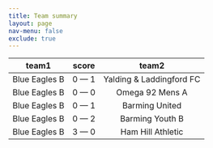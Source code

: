 ```yaml
---
title: Team summary
layout: page
nav-menu: false
exclude: true
---
```




|     team1     |    score    |          team2           |
|:-------------:|:-----------:|:------------------------:|
| Blue Eagles B | 0 &mdash; 1 | Yalding & Laddingford FC |
| Blue Eagles B | 0 &mdash; 0 |     Omega 92 Mens A      |
| Blue Eagles B | 0 &mdash; 1 |      Barming United      |
| Blue Eagles B | 0 &mdash; 2 |     Barming Youth B      |
| Blue Eagles B | 3 &mdash; 0 |    Ham Hill Athletic     |

 <br /><br /><br />